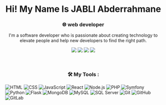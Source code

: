 <h1 align="center">Hi! My Name Is JABLI Abderrahmane</h1>
<h3 align="center">🌐 web developer</h3>
<p align="center">I'm a software developer who is passionate about creating technology to elevate people and help new developers to find the right path.</p>
<div align="center">
  <a href="https://abderrahmane-jabli.me/"> <img src="https://img.shields.io/badge/Web%20Site-Personnel-green?style=flat-square&logo=website"/></a>
  <a href="https://www.facebook.com/profile.php?id=100087917213714&mibextid=ZbWKwL"> <img src="https://img.shields.io/badge/Facebook-Profile-blue?style=flat-square&logo=facebook"/></a>
  <a href="https://www.linkedin.com/in/abderrahmane-jabli-867804267"><img src="https://img.shields.io/badge/LinkedIn-Profile-blue?style=flat-square&logo=linkedin"/></a>
  <a href="mailto:abdelljb1@gmail.com"> <img src="https://img.shields.io/badge/Gmail-Account-red?style=flat-square&logo=gmail"/></a>
</div>
<br/>
<br/>
<h3 align="center">🛠️ My Tools : </h3>

![HTML](https://img.shields.io/badge/-HTML-orange?style=flat-square&logo=html5)
![CSS](https://img.shields.io/badge/-CSS-blue?style=flat-square&logo=css3)
![JavaScript](https://img.shields.io/badge/-JavaScript-yellow?style=flat-square&logo=javascript)
![React](https://img.shields.io/badge/-React-blue?style=flat-square&logo=react)
![Node.js](https://img.shields.io/badge/-Node.js-green?style=flat-square&logo=node.js)
![PHP](https://img.shields.io/badge/-PHP-purple?style=flat-square&logo=php)
![Symfony](https://img.shields.io/badge/-Symfony-black?style=flat-square&logo=symfony)
![Python](https://img.shields.io/badge/-Python-blue?style=flat-square&logo=python)
![Flask](https://img.shields.io/badge/-Flask-black?style=flat-square&logo=flask)
![MongoDB](https://img.shields.io/badge/-MongoDB-green?style=flat-square&logo=mongodb)
![MySQL](https://img.shields.io/badge/-MySQL-blue?style=flat-square&logo=mysql)
![SQL Server](https://img.shields.io/badge/-SQL%20Server-blue?style=flat-square&logo=microsoft-sql-server)
![Git](https://img.shields.io/badge/-Git-orange?style=flat-square&logo=git)
![GitHub](https://img.shields.io/badge/-GitHub-black?style=flat-square&logo=github)
![GitLab](https://img.shields.io/badge/-GitLab-orange?style=flat-square&logo=gitlab)
